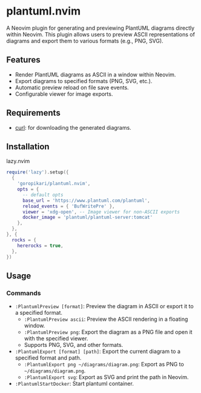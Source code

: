 # plantuml.nvim

A Neovim plugin for generating and previewing PlantUML diagrams directly within Neovim. This plugin allows users to preview ASCII representations of diagrams and export them to various formats (e.g., PNG, SVG).

## Features

- Render PlantUML diagrams as ASCII in a window within Neovim.
- Export diagrams to specified formats (PNG, SVG, etc.).
- Automatic preview reload on file save events.
- Configurable viewer for image exports.

## Requirements

- [curl](https://curl.se/): for downloading the generated diagrams.

## Installation

lazy.nvim

```lua
require('lazy').setup({
  {
    'goropikari/plantuml.nvim',
    opts = {
      -- default opts
      base_url = 'https://www.plantuml.com/plantuml',
      reload_events = { 'BufWritePre' },
      viewer = 'xdg-open', -- Image viewer for non-ASCII exports
      docker_image = 'plantuml/plantuml-server:tomcat'
    },
  },
}, {
  rocks = {
    hererocks = true,
  },
})
```

## Usage
### Commands

- `:PlantumlPreview [format]`: Preview the diagram in ASCII or export it to a specified format.
  - `:PlantumlPreview ascii`: Preview the ASCII rendering in a floating window.
  - `:PlantumlPreview png`: Export the diagram as a PNG file and open it with the specified viewer.
  - Supports PNG, SVG, and other formats.
- `:PlantumlExport [format] [path]`: Export the current diagram to a specified format and path.
  - `:PlantumlExport png ~/diagrams/diagram.png`: Export as PNG to `~/diagrams/diagram.png`.
  - `:PlantumlExport svg`: Export as SVG and print the path in Neovim.
- `:PlantumlStartDocker`: Start plantuml container.
